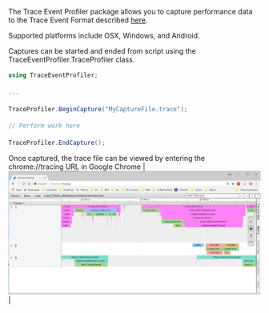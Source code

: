 The Trace Event Profiler package allows you to capture performance data to the Trace Event Format described [here](https://docs.google.com/document/d/1CvAClvFfyA5R-PhYUmn5OOQtYMH4h6I0nSsKchNAySU/edit).

Supported platforms include OSX, Windows, and Android.

Captures can be started and ended from script using the TraceEventProfiler.TraceProfiler class.

```cs
using TraceEventProfiler;

...

TraceProfiler.BeginCapture("MyCaptureFile.trace");

// Perform work here

TraceProfiler.EndCapture();

```

Once captured, the trace file can be viewed by entering the chrome://tracing URL in Google Chrome
|![Example Performance Capture Viewed in Google Chrome](Images/TraceCaptureScreenshot.png)|
